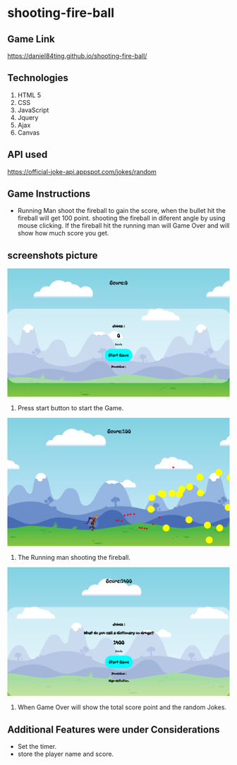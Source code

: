 # shooting-fire-ball

## Game Link
https://daniel84ting.github.io/shooting-fire-ball/

## Technologies
1. HTML 5
1. CSS
1. JavaScript
1. Jquery
1. Ajax
1. Canvas

## API used
https://official-joke-api.appspot.com/jokes/random

## Game Instructions 
- Running Man shoot the fireball to gain the score, when the bullet hit the fireball will get 100 point. shooting the fireball in diferent angle by using mouse clicking. If the fireball hit the running man will Game Over and will show how much score you get.

## screenshots picture
![](Image/screenshot1.png)
1. Press start button to start the Game.

![](Image/screenshot2.png)
1. The Running man shooting the fireball. 

![](Image/screenshot3.png)
1. When Game Over will show the total score point and the random Jokes.

## Additional Features were under Considerations
- Set the timer.
- store the player name and score.